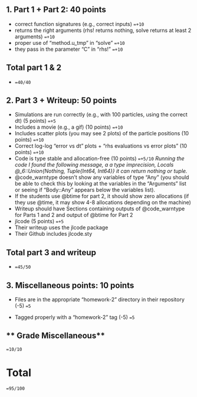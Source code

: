 ## 1. Part 1 + Part 2: 40 points
+ correct function signatures (e.g., correct inputs)
```=+10```
+ returns the right arguments (rhs! returns nothing, solve returns at least 2 arguments)
```=+10```
+ proper use of “method.u_tmp” in “solve”
```=+10```
+ they pass in the parameter “C” in “rhs!”
```=+10```

## **Total part 1 & 2**
+ ```=40/40```

## 2.  Part 3 + Writeup: 50 points
+ Simulations are run correctly (e.g., with 100 particles, using the correct dt) (5 points)
```=+5```
+ Includes a movie (e.g., a gif) (10 points)
```=+10```
+ Includes scatter plots (you may see 2 plots) of the particle positions (10 points)
```=+10```
+ Correct log-log “error vs dt” plots + “rhs evaluations vs error plots” (10 points)
```=+10```
+ Code is type stable and allocation-free (10 points)
```=+5/10``` 
*Running the code I found the following message, a 
a type imprecision, 
Locals
  @_6::Union{Nothing, Tuple{Int64, Int64}} 
it can return nothing or tuple.*
+ @code_warntype doesn’t show any variables of type “Any” (you should be able to check this by looking at the variables in the “Arguments” list or seeing if “Body::Any” appears below the variables list).
+ If the students use @btime for part 2, it should show zero allocations (if they use @time, it may show 4-8 allocations depending on the machine)
+ Writeup should have Sections containing outputs of @code_warntype for Parts 1 and 2 and output of @btime for Part 2
+ jlcode (5 points)
  ```=+5```
+ Their writeup uses the jlcode package
+ Their Github includes jlcode.sty

 ## **Total part 3 and writeup**
+ ```=45/50```

## 3.  Miscellaneous points: 10 points
+ Files are in the appropriate “homework-2” directory in their repository (-5)
```=5```

+ Tagged properly with a “homework-2” tag (-5)
```=5```
##  ** Grade Miscellaneous**
```=10/10```

# **Total**
```=95/100```


